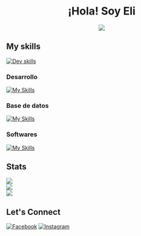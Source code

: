 
<h1 align="center">¡Hola! Soy Eli</h1>
<p align="center">
  <a href="https://github.com/DenverCoder1/readme-typing-svg"><img src="https://readme-typing-svg.herokuapp.com?lines=Estudiante+en+Ingeniería+en+Sistemas;Autodidacta;Estudiante+en+Desarrollo+de+Software"></a>
</p>

## My skills
[![Dev skills](https://skillicons.dev/icons?i=git,js,html,bash,bootstrap,cs,express,figma,github,gitlab,haskell,idea,linux,mysql,nodejs,notion,postman,py,react,sqlite,sequelize,ubuntu,visualstudio,vscode)](https://skillicons.dev)
### Desarrollo
[![My Skills](https://skillicons.dev/icons?i=js,html,bootstrap,cs,express,nodejs,py,react)](https://skillicons.dev)
### Base de datos
[![My Skills](https://skillicons.dev/icons?i=mysql,postman,sqlite,sequelize)](https://skillicons.dev)
### Softwares
[![My Skills](https://skillicons.dev/icons?i=git,bash,figma,github,gitlab,haskell,idea,linux,notion,ubuntu,visualstudio,vscode)](https://skillicons.dev)

## Stats
![](https://github-readme-stats.vercel.app/api?username=ElianaDLV&theme=dark&hide_border=false&include_all_commits=true&count_private=true)<br/>
![](https://github-readme-streak-stats.herokuapp.com/?user=ElianaDLV&theme=dark&hide_border=false)<br/>
![](https://github-readme-stats.vercel.app/api/top-langs/?username=ElianaDLV&theme=dark&hide_border=false&include_all_commits=true&count_private=true&layout=compact)

## Let's Connect
[![Facebook](https://img.shields.io/badge/Facebook-%231877F2.svg?logo=Facebook&logoColor=white)](https://www.facebook.com/eli.dilorenzo.52) [![Instagram](https://img.shields.io/badge/Instagram-%23E4405F.svg?logo=Instagram&logoColor=white)](https://www.instagram.com/elianadlorenzo)
